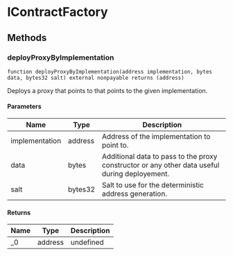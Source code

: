 # IContractFactory









## Methods

### deployProxyByImplementation

```solidity
function deployProxyByImplementation(address implementation, bytes data, bytes32 salt) external nonpayable returns (address)
```

Deploys a proxy that points to that points to the given implementation.



#### Parameters

| Name | Type | Description |
|---|---|---|
| implementation | address | Address of the implementation to point to. |
| data | bytes | Additional data to pass to the proxy constructor or any other data useful during deployement. |
| salt | bytes32 | Salt to use for the deterministic address generation. |

#### Returns

| Name | Type | Description |
|---|---|---|
| _0 | address | undefined |




